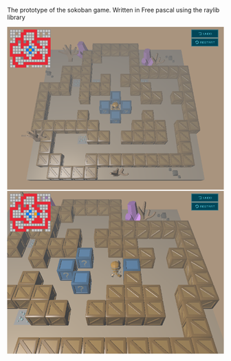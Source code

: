 The prototype of the sokoban game. Written in Free pascal using the raylib library

![Soko](res/soko11.265789134.png)
![Soko](res/soko21.183326012.png)
